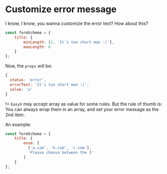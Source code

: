# Customize error message

I know, I know, you wanna customize the error text? How about this?

```javascript
const formSchema = {
    title: {
        minLength: [2, 'It`s too short man :('],
        maxLength: 6
    }
};
```

Now, the `props` will be:

```javascript
{
  status: 'error',
  errorText: 'It`s too short man :(',
  value: 'a'
}
```

!> `EasyV` may accept array as value for some rules. But the rule of thumb is: You can always wrap them in an array, and set your error message as the 2nd item.

An example:

```javascript
const formSchema = {
    title: {
        enum: [
          ['a.com', 'b.com', 'c.com'],
          'Please choose between the 3'
        ]
    }
};
```
